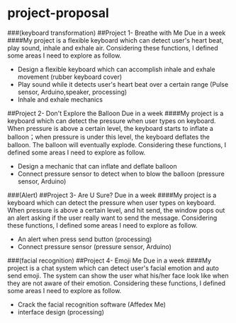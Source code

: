 # project-proposal
###(keyboard transformation)
##Project 1- Breathe with Me
Due in a week
####My project is a flexible keyboard which can detect user's heart beat, play sound, inhale and exhale air. Considering these functions, I defined some areas I need to explore as follow.
* Design a flexible keyboard which can accomplish inhale and exhale movement
(rubber keyboard cover)
* Play sound while it detects user's heart beat over a certain range
(Pulse sensor, Arduino,speaker, processing)
* Inhale and exhale mechanics

##Project 2- Don't Explore the Balloon
Due in a week
####My project is a keyboard which can detect the pressure when user types on keyboard. When pressure is above a certain level, the keyboard starts to inflate a balloon；when pressure is under this level, the keyboard deflates the balloon. The balloon will eventually explode. Considering these functions, I defined some areas I need to explore as follow.
* Design a mechanic that can inflate and deflate balloon
* Connect pressure sensor to detect when to blow the balloon
(pressure sensor, Arduino)


###(Alert)
##Project 3- Are U Sure?
Due in a week
####My project is a keyboard which can detect the pressure when user types on keyboard. When pressure is above a certain level, and hit send, the window pops out an alert asking if the user really want to send the message. Considering these functions, I defined some areas I need to explore as follow.
* An alert when press send button 
(processing)
* Connect pressure sensor
(pressure sensor, Arduino)


###(facial recognition)
##Project 4- Emoji Me
Due in a week
####My project is a chat system which can detect user's facial emotion and auto send emoji. The system can show the user what his/her face look like when they are not aware of their emotion. Considering these functions, I defined some areas I need to explore as follow.
* Crack the facial recognition software
(Affedex Me)
* interface design
(processing)
